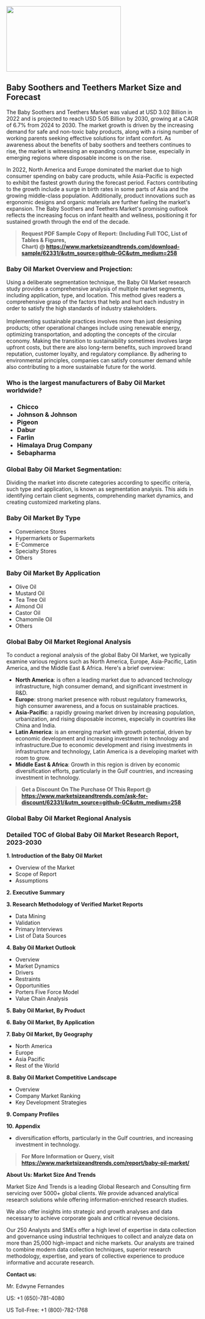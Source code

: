 <p><img class="alignnone size-medium wp-image-20088" src="https://ffe5etoiles.com/wp-content/uploads/2024/12/MST1-300x171.png" alt="" width="300" height="171" /></p><h2>Baby Soothers and Teethers Market Size and Forecast</h2><p>The Baby Soothers and Teethers Market was valued at USD 3.02 Billion in 2022 and is projected to reach USD 5.05 Billion by 2030, growing at a CAGR of 6.7% from 2024 to 2030. The market growth is driven by the increasing demand for safe and non-toxic baby products, along with a rising number of working parents seeking effective solutions for infant comfort. As awareness about the benefits of baby soothers and teethers continues to rise, the market is witnessing an expanding consumer base, especially in emerging regions where disposable income is on the rise.</p><p>In 2022, North America and Europe dominated the market due to high consumer spending on baby care products, while Asia-Pacific is expected to exhibit the fastest growth during the forecast period. Factors contributing to the growth include a surge in birth rates in some parts of Asia and the growing middle-class population. Additionally, product innovations such as ergonomic designs and organic materials are further fueling the market's expansion. The Baby Soothers and Teethers Market's promising outlook reflects the increasing focus on infant health and wellness, positioning it for sustained growth through the end of the decade.</p></p><blockquote id="" class=""><strong>Request PDF Sample Copy of Report: (Including Full TOC, List of Tables &amp; Figures, Chart)&nbsp;@&nbsp;<strong><a href="https://www.marketsizeandtrends.com/download-sample/62331/&utm_source=github-GC&utm_medium=258" target="_blank">https://www.marketsizeandtrends.com/download-sample/62331/&utm_source=github-GC&utm_medium=258</a></strong></strong></blockquote><h3 id="" class="">Baby Oil Market&nbsp;Overview and Projection:</h3><p id="" class="">Using a deliberate segmentation technique, the Baby Oil Market research study provides a comprehensive analysis of multiple market segments, including application, type, and location. This method gives readers a comprehensive grasp of the factors that help and hurt each industry in order to satisfy the high standards of industry stakeholders. <br /> <br />Implementing sustainable practices involves more than just designing products; other operational changes include using renewable energy, optimizing transportation, and adopting the concepts of the circular economy. Making the transition to sustainability sometimes involves large upfront costs, but there are also long-term benefits, such improved brand reputation, customer loyalty, and regulatory compliance. By adhering to environmental principles, companies can satisfy consumer demand while also contributing to a more sustainable future for the world.</p><h3 id="" class="">Who is the largest manufacturers of&nbsp;Baby Oil Market worldwide?</h3><h3 class=""><p><ul><li>Chicco </li><li> Johnson & Johnson </li><li> Pigeon </li><li> Dabur </li><li> Farlin </li><li> Himalaya Drug Company </li><li> Sebapharma</li></ul></p></h3><h3 id="" class="">Global&nbsp;Baby Oil Market Segmentation:</h3><p id="" class="">Dividing the market into discrete categories according to specific criteria, such type and application, is known as segmentation analysis. This aids in identifying certain client segments, comprehending market dynamics, and creating customized marketing plans.</p><h3 id="" class="">Baby Oil Market&nbsp;By Type</h3><p><p><ul><li>Convenience Stores</li><li> Hypermarkets or Supermarkets</li><li> E-Commerce</li><li> Specialty Stores</li><li> Others</p></li></ul></p></p><h3 id="" class="">Baby Oil Market&nbsp;By Application</h3><p class=""><p><ul><li>Olive Oil</li><li> Mustard Oil</li><li> Tea Tree Oil</li><li> Almond Oil</li><li> Castor Oil</li><li> Chamomile Oil</li><li> Others</li></ul></p></p><h3 id="" class="">Global Baby Oil Market Regional Analysis</h3><p id="" class="">To conduct a regional analysis of the global Baby Oil Market, we typically examine various regions such as North America, Europe, Asia-Pacific, Latin America, and the Middle East &amp; Africa. Here's a brief overview:</p><ul><li><strong>North America</strong>: is often a leading market due to advanced technology infrastructure, high consumer demand, and significant investment in R&amp;D.</li><li><strong>Europe</strong>: strong market presence with robust regulatory frameworks, high consumer awareness, and a focus on sustainable practices.</li><li><strong>Asia-Pacific</strong>: a rapidly growing market driven by increasing population, urbanization, and rising disposable incomes, especially in countries like China and India.</li><li><strong>Latin America</strong>: is an emerging market with growth potential, driven by economic development and increasing investment in technology and infrastructure.Due to economic development and rising investments in infrastructure and technology, Latin America is a developing market with room to grow.</li><li><strong>Middle East &amp; Africa</strong>: Growth in this region is driven by economic diversification efforts, particularly in the Gulf countries, and increasing investment in technology.</li></ul><blockquote id="" class=""><strong>Get a Discount On The Purchase Of This Report @ <strong><a href="https://www.marketsizeandtrends.com/ask-for-discount/62331/&utm_source=github-GC&utm_medium=258" target="_blank">https://www.marketsizeandtrends.com/ask-for-discount/62331/&utm_source=github-GC&utm_medium=258</a></strong></strong></blockquote><h3 id="" class="">Global Baby Oil Market Regional Analysis</h3><h3 id="" class="">Detailed TOC of Global Baby Oil Market Research Report, 2023-2030</h3><p id="" class=""><strong>1. Introduction of the Baby Oil Market</strong></p><ul><li>Overview of the Market</li><li>Scope of Report</li><li>Assumptions</li></ul><p id="" class=""><strong>2. Executive Summary</strong></p><p id="" class=""><strong>3. Research Methodology of Verified Market Reports</strong></p><ul><li>Data Mining</li><li>Validation</li><li>Primary Interviews</li><li>List of Data Sources</li></ul><p id="" class=""><strong>4. Baby Oil Market Outlook</strong></p><ul><li>Overview</li><li>Market Dynamics</li><li>Drivers</li><li>Restraints</li><li>Opportunities</li><li>Porters Five Force Model</li><li>Value Chain Analysis</li></ul><p id="" class=""><strong>5. Baby Oil Market, By Product</strong></p><p id="" class=""><strong>6. Baby Oil Market, By Application</strong></p><p id="" class=""><strong>7. Baby Oil Market, By Geography</strong></p><ul><li>North America</li><li>Europe</li><li>Asia Pacific</li><li>Rest of the World</li></ul><p id="" class=""><strong>8. Baby Oil Market Competitive Landscape</strong></p><ul><li>Overview</li><li>Company Market Ranking</li><li>Key Development Strategies</li></ul><p id="" class=""><strong>9. Company Profiles</strong></p><p id="" class=""><strong>10. Appendix</strong></p><ul><li>diversification efforts, particularly in the Gulf countries, and increasing investment in technology.</li></ul><blockquote id="" class=""><strong>For More Information or Query, visit <strong><strong><a href="https://www.marketsizeandtrends.com/report/baby-oil-market/" target="_blank">https://www.marketsizeandtrends.com/report/baby-oil-market/</a></strong></strong></strong></blockquote><p id="" class=""><strong>About Us: Market Size And Trends</strong></p><p id="" class="">Market Size And Trends is a leading Global Research and Consulting firm servicing over 5000+ global clients. We provide advanced analytical research solutions while offering information-enriched research studies.</p><p id="" class="">We also offer insights into strategic and growth analyses and data necessary to achieve corporate goals and critical revenue decisions.</p><p id="" class="">Our 250 Analysts and SMEs offer a high level of expertise in data collection and governance using industrial techniques to collect and analyze data on more than 25,000 high-impact and niche markets. Our analysts are trained to combine modern data collection techniques, superior research methodology, expertise, and years of collective experience to produce informative and accurate research.</p><p id="" class=""><strong>Contact us:</strong></p><p id="" class="">Mr. Edwyne Fernandes</p><p id="" class="">US: +1 (650)-781-4080</p><p id="" class="">US Toll-Free: +1 (800)-782-1768</p>
